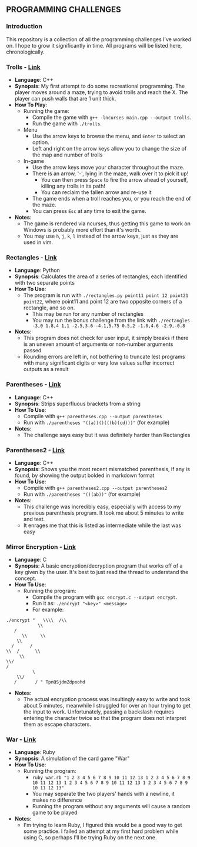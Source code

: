 PROGRAMMING CHALLENGES
----------------------

### Introduction

This repository is a collection of all the programming challenges I've worked on. I hope to grow it significantly in time. All programs will be listed here, chronologically.

### Trolls - [Link](https://www.reddit.com/r/dailyprogrammer/comments/4vrb8n/weekly_25_escape_the_trolls/)

* **Language**: C++
* **Synopsis**: My first attempt to do some recreational programming. The player moves around a maze, trying to avoid trolls and reach the X. The player can push walls that are 1 unit thick.
* **How To Play**:
    - Running the game:
        * Compile the game with `g++ -lncurses main.cpp --output trolls`.
        * Run the game with `./trolls`.
    - Menu
        * Use the arrow keys to browse the menu, and `Enter` to select an option.
        * Left and right on the arrow keys allow you to change the size of the map and number of trolls
    - In-game
        * Use the arrow keys move your character throughout the maze.
        * There is an arrow, '-', lying in the maze, walk over it to pick it up!
            - You can then press `Space` to fire the arrow ahead of yourself, killing any trolls in its path!
            - You can reclaim the fallen arrow and re-use it
        * The game ends when a troll reaches you, or you reach the end of the maze.
        * You can press `Esc` at any time to exit the game.
* **Notes**:
    - The game is rendered via ncurses, thus getting this game to work on Windows is probably more effort than it's worth.
    - You may use `h`, `j`, `k`, `l` instead of the arrow keys, just as they are used in vim.

### Rectangles - [Link](https://www.reddit.com/r/dailyprogrammer/comments/5jpt8v/20161222_challenge_296_intermediate_intersecting/)

* **Language**: Python
* **Synopsis**: Calculates the area of a series of rectangles, each identified with two separate points
* **How To Use**:
    - The program is run with `./rectangles.py point11 point 12 point21 point22`, where point11 and point 12 are two opposite corners of a rectangle, and so on.
        * This may be run for any number of rectangles
        * You may run the bonus challenge from the link with `./rectangles -3,0 1.8,4 1,1 -2.5,3.6 -4.1,5.75 0.5,2 -1.0,4.6 -2.9,-0.8`
* **Notes**:
    - This program does not check for user input, it simply breaks if there is an uneven amount of arguments or non-number arguments passed
    - Rounding errors are left in, not bothering to truncate lest programs with many significant digits or very low values suffer incorrect outputs as a result

### Parentheses - [Link](https://www.reddit.com/r/dailyprogrammer/comments/5llkbj/2017012_challenge_298_easy_too_many_parentheses/)

* **Language**: C++
* **Synopsis**: Strips superfluous brackets from a string
* **How To Use**:
    - Compile with `g++ parentheses.cpp --output parentheses`
    - Run with `./parentheses "((a))()(((b)(cd)))"` (for example)
* **Notes**:
    - The challenge says easy but it was definitely harder than Rectangles

### Parentheses2 - [Link](https://www.reddit.com/r/dailyprogrammer/comments/5m034l/20170104_challenge_298_intermediate_too_many_or/)

* **Language**: C++
* **Synopsis**: Shows you the most recent mismatched parenthesis, if any is found, by showing the output bolded in markdown format
* **How To Use**:
    - Compile with `g++ parentheses2.cpp --output parentheses2`
    - Run with `./parentheses "()(ab))"` (for example)
* **Notes**:
    - This challenge was incredibly easy, especially with access to my previous parenthesis program. It took me about 5 minutes to write and test.
    - It enrages me that this is listed as intermediate while the last was easy

### Mirror Encryption - [Link](https://www.reddit.com/r/dailyprogrammer/comments/4m3ddb/20160601_challenge_269_intermediate_mirror/)

* **Language**: C
* **Synopsis**: A basic encryption/decryption program that works off of a key given by the user. It's best to just read the thread to understand the concept.
* **How To Use**:
    - Running the program:
        * Compile the program with `gcc encrypt.c --output encrypt`.
        * Run it as: `./encrypt "<key>" <message>`
        * For example:

```
./encrypt "   \\\\  /\\    
            \\
   /         
      \\     \\
    \\        
  /      /   
\\  /      \\  
     \\       
\\/           
/            
          \  
    \\/       
   /       / " TpnQSjdmZdpoohd
```
* **Notes**:
    - The actual encryption process was insultingly easy to write and took about 5 minutes, meanwhile I struggled for over an hour trying to get the input to work. Unfortunately, passing a backslash requires entering the character twice so that the program does not interpret them as escape characters.

### War - [Link](https://www.reddit.com/r/dailyprogrammer/comments/6ilyfi/20170621_challenge_320_intermediate_war_card_game/)

* **Language**: Ruby
* **Synopsis**: A simulation of the card game "War"
* **How To Use**:
    - Running the program:
        * `ruby war.rb "1 2 3 4 5 6 7 8 9 10 11 12 13 1 2 3 4 5 6 7 8 9 10 11 12 13 1 2 3 4 5 6 7 8 9 10 11 12 13 1 2 3 4 5 6 7 8 9 10 11 12 13"`
        * You may separate the two players' hands with a newline, it makes no difference
        * Running the program without any arguments will cause a random game to be played
* **Notes**:
    - I'm trying to learn Ruby, I figured this would be a good way to get some practice. I failed an attempt at my first hard problem while using C, so perhaps I'll be trying Ruby on the next one.
